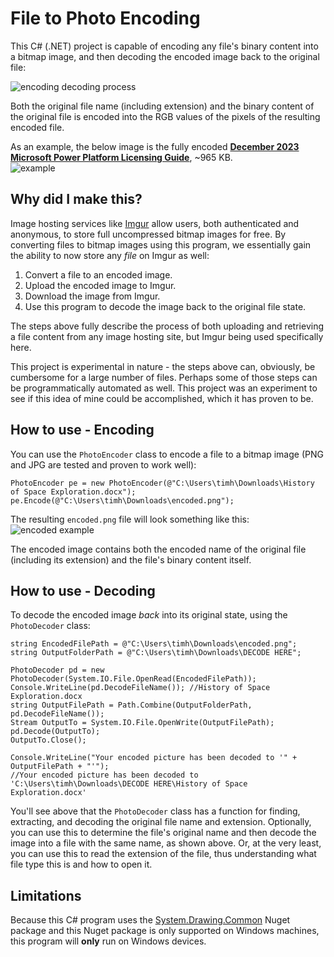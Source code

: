 # File to Photo Encoding
This C# (.NET) project is capable of encoding any file's binary content into a bitmap image, and then decoding the encoded image back to the original file:

![encoding decoding process](https://i.imgur.com/LY0eXCT.png)

Both the original file name (including extension) and the binary content of the original file is encoded into the RGB values of the pixels of the resulting encoded file. 

As an example, the below image is the fully encoded [**December 2023 Microsoft Power Platform Licensing Guide**](https://go.microsoft.com/fwlink/?linkid=2085130), ~965 KB.  
![example](https://i.imgur.com/ct7EiTS.png)

## Why did I make this?
Image hosting services like [Imgur](https://imgur.com/) allow users, both authenticated and anonymous, to store full uncompressed bitmap images for free. By converting files to bitmap images using this program, we essentially gain the ability to now store any *file* on Imgur as well:

1. Convert a file to an encoded image.
2. Upload the encoded image to Imgur.
3. Download the image from Imgur.
4. Use this program to decode the image back to the original file state.

The steps above fully describe the process of both uploading and retrieving a file content from any image hosting site, but Imgur being used specifically here. 

This project is experimental in nature - the steps above can, obviously, be cumbersome for a large number of files. Perhaps some of those steps can be programmatically automated as well. This project was an experiment to see if this idea of mine could be accomplished, which it has proven to be.

## How to use - Encoding
You can use the `PhotoEncoder` class to encode a file to a bitmap image (PNG and JPG are tested and proven to work well):
```
PhotoEncoder pe = new PhotoEncoder(@"C:\Users\timh\Downloads\History of Space Exploration.docx");
pe.Encode(@"C:\Users\timh\Downloads\encoded.png");
```
The resulting `encoded.png` file will look something like this:  
![encoded example](https://i.imgur.com/GEeM0Tu.png)

The encoded image contains both the encoded name of the original file (including its extension) and the file's binary content itself.

## How to use - Decoding
To decode the encoded image *back* into its original state, using the `PhotoDecoder` class:
```
string EncodedFilePath = @"C:\Users\timh\Downloads\encoded.png";
string OutputFolderPath = @"C:\Users\timh\Downloads\DECODE HERE";

PhotoDecoder pd = new PhotoDecoder(System.IO.File.OpenRead(EncodedFilePath));
Console.WriteLine(pd.DecodeFileName()); //History of Space Exploration.docx
string OutputFilePath = Path.Combine(OutputFolderPath, pd.DecodeFileName());
Stream OutputTo = System.IO.File.OpenWrite(OutputFilePath);
pd.Decode(OutputTo);
OutputTo.Close();

Console.WriteLine("Your encoded picture has been decoded to '" + OutputFilePath + "'");
//Your encoded picture has been decoded to 'C:\Users\timh\Downloads\DECODE HERE\History of Space Exploration.docx'
```

You'll see above that the `PhotoDecoder` class has a function for finding, extracting, and decoding the original file name and extension. Optionally, you can use this to determine the file's original name and then decode the image into a file with the same name, as shown above. Or, at the very least, you can use this to read the extension of the file, thus understanding what file type this is and how to open it.

## Limitations
Because this C# program uses the [System.Drawing.Common](https://www.nuget.org/packages/System.Drawing.Common) Nuget package and this Nuget package is only supported on Windows machines, this program will **only** run on Windows devices.